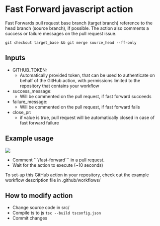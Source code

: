 # Fast Forward javascript action

Fast Forwards pull request base branch (target branch) reference to the head branch (source branch), if possible. 
The action also comments a success or failure messages on the pull request issue.

```git checkout target_base && git merge source_head --ff-only```

## Inputs

- GITHUB_TOKEN:
  - Automatically provided token, that can be used to authenticate on behalf of the GitHub action, with permissions limited to the repository that contains your workflow
- success_message:
  - Will be commented on the pull request, if fast forward succeeds
- failure_message:
  - Will be commented on the pull request, if fast forward fails
- close_pr:
  - if value is true, pull request will be automatically closed in case of fast forward failure

## Example usage

![](ff-success-video.gif)

- Comment ```/fast-forward´´´ in a pull request.
- Wait for the action to execute (~10 seconds)

To set-up this GitHub action in your repository, check out the example workflow description file in .github/workflows/


## How to modify action

- Change source code in src/
- Compile ts to js ```tsc --build tsconfig.json```
- Commit changes
